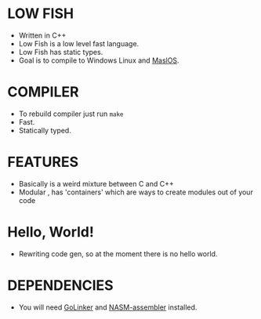 # LOW FISH
- Written in C++
- Low Fish is a low level fast language.
- Low Fish has static types.
- Goal is to compile to Windows Linux and [MaslOS](https://github.com/marceldobehere/MaslOS).   
# COMPILER
- To rebuild compiler just run `make`
- Fast. 
- Statically typed.

# FEATURES
- Basically is a weird mixture between C and C++
- Modular , has 'containers' which are ways to create modules out of your code

# Hello, World!
- Rewriting code gen, so at the moment there is no hello world.

# DEPENDENCIES
- You will need [GoLinker](https://www.godevtool.com/#linker) and [NASM-assembler](https://www.nasm.us/) installed.
